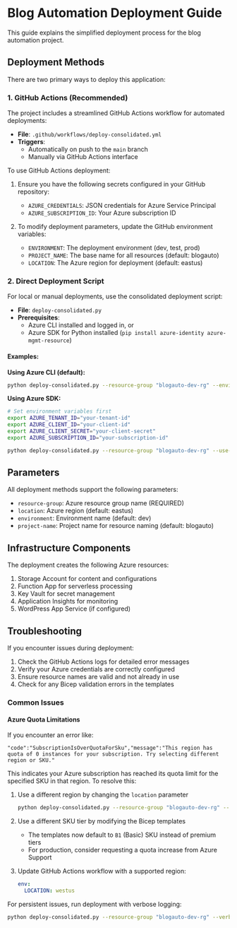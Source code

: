 # Blog Automation Deployment Guide

This guide explains the simplified deployment process for the blog automation project.

## Deployment Methods

There are two primary ways to deploy this application:

### 1. GitHub Actions (Recommended)

The project includes a streamlined GitHub Actions workflow for automated deployments:

- **File**: `.github/workflows/deploy-consolidated.yml`
- **Triggers**: 
  - Automatically on push to the `main` branch
  - Manually via GitHub Actions interface

To use GitHub Actions deployment:
1. Ensure you have the following secrets configured in your GitHub repository:
   - `AZURE_CREDENTIALS`: JSON credentials for Azure Service Principal
   - `AZURE_SUBSCRIPTION_ID`: Your Azure subscription ID

2. To modify deployment parameters, update the GitHub environment variables:
   - `ENVIRONMENT`: The deployment environment (dev, test, prod)
   - `PROJECT_NAME`: The base name for all resources (default: blogauto)
   - `LOCATION`: The Azure region for deployment (default: eastus)

### 2. Direct Deployment Script

For local or manual deployments, use the consolidated deployment script:

- **File**: `deploy-consolidated.py`
- **Prerequisites**:
  - Azure CLI installed and logged in, or
  - Azure SDK for Python installed (`pip install azure-identity azure-mgmt-resource`)

#### Examples:

**Using Azure CLI (default):**
```bash
python deploy-consolidated.py --resource-group "blogauto-dev-rg" --environment dev
```

**Using Azure SDK:**
```bash
# Set environment variables first
export AZURE_TENANT_ID="your-tenant-id"
export AZURE_CLIENT_ID="your-client-id"
export AZURE_CLIENT_SECRET="your-client-secret"
export AZURE_SUBSCRIPTION_ID="your-subscription-id"

python deploy-consolidated.py --resource-group "blogauto-dev-rg" --use-azure-sdk
```

## Parameters

All deployment methods support the following parameters:

- `resource-group`: Azure resource group name (REQUIRED)
- `location`: Azure region (default: eastus)
- `environment`: Environment name (default: dev)
- `project-name`: Project name for resource naming (default: blogauto)

## Infrastructure Components

The deployment creates the following Azure resources:

1. Storage Account for content and configurations
2. Function App for serverless processing
3. Key Vault for secret management
4. Application Insights for monitoring
5. WordPress App Service (if configured)

## Troubleshooting

If you encounter issues during deployment:

1. Check the GitHub Actions logs for detailed error messages
2. Verify your Azure credentials are correctly configured
3. Ensure resource names are valid and not already in use
4. Check for any Bicep validation errors in the templates

### Common Issues

#### Azure Quota Limitations

If you encounter an error like:
```
"code":"SubscriptionIsOverQuotaForSku","message":"This region has quota of 0 instances for your subscription. Try selecting different region or SKU."
```

This indicates your Azure subscription has reached its quota limit for the specified SKU in that region. To resolve this:

1. Use a different region by changing the `location` parameter
   ```bash
   python deploy-consolidated.py --resource-group "blogauto-dev-rg" --location "westus"
   ```

2. Use a different SKU tier by modifying the Bicep templates
   - The templates now default to `B1` (Basic) SKU instead of premium tiers
   - For production, consider requesting a quota increase from Azure Support

3. Update GitHub Actions workflow with a supported region:
   ```yaml
   env:
     LOCATION: westus
   ```

For persistent issues, run deployment with verbose logging:
```bash
python deploy-consolidated.py --resource-group "blogauto-dev-rg" --verbose
```